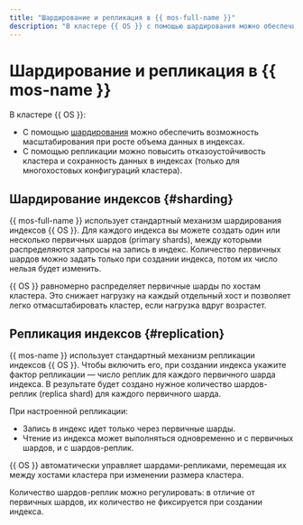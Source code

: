```yaml
---
title: "Шардирование и репликация в {{ mos-full-name }}"
description: "В кластере {{ OS }} с помощью шардирования можно обеспечить возможность масштабирования при росте объема данных в индексах. С помощью репликации можно повысить отказоустойчивость кластера и сохранность данных в индексах."
---
```


# Шардирование и репликация в {{ mos-name }}

В кластере {{ OS }}:

- С помощью [шардирования](../../glossary/sharding.md) можно обеспечить возможность масштабирования при росте объема данных в индексах.
- С помощью репликации можно повысить отказоустойчивость кластера и сохранность данных в индексах (только для многохостовых конфигураций кластера).

## Шардирование индексов {#sharding}

{{ mos-full-name }} использует стандартный механизм шардирования индексов {{ OS }}. Для каждого индекса вы можете создать один или несколько первичных шардов (primary shards), между которыми распределяются запросы на запись в индекс. Количество первичных шардов можно задать только при создании индекса, потом их число нельзя будет изменить.

{{ OS }} равномерно распределяет первичные шарды по хостам кластера. Это снижает нагрузку на каждый отдельный хост и позволяет легко отмасштабировать кластер, если нагрузка вдруг возрастет.

## Репликация индексов {#replication}

{{ mos-name }} использует стандартный механизм репликации индексов {{ OS }}. Чтобы включить его, при создании индекса укажите фактор репликации — число реплик для каждого первичного шарда индекса. В результате будет создано нужное количество шардов-реплик (replica shard) для каждого первичного шарда.

При настроенной репликации:

- Запись в индекс идет только через первичные шарды.
- Чтение из индекса может выполняться одновременно и с первичных шардов, и с шардов-реплик.

{{ OS }} автоматически управляет шардами-репликами, перемещая их между хостами кластера при изменении размера кластера.

Количество шардов-реплик можно регулировать: в отличие от первичных шардов, их количество не фиксируется при создании индекса.
